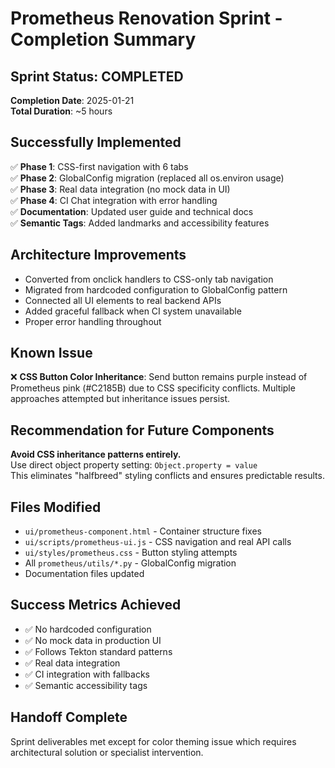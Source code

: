 # Prometheus Renovation Sprint - Completion Summary

## Sprint Status: COMPLETED
**Completion Date**: 2025-01-21  
**Total Duration**: ~5 hours

## Successfully Implemented
✅ **Phase 1**: CSS-first navigation with 6 tabs  
✅ **Phase 2**: GlobalConfig migration (replaced all os.environ usage)  
✅ **Phase 3**: Real data integration (no mock data in UI)  
✅ **Phase 4**: CI Chat integration with error handling  
✅ **Documentation**: Updated user guide and technical docs  
✅ **Semantic Tags**: Added landmarks and accessibility features  

## Architecture Improvements
- Converted from onclick handlers to CSS-only tab navigation
- Migrated from hardcoded configuration to GlobalConfig pattern
- Connected all UI elements to real backend APIs
- Added graceful fallback when CI system unavailable
- Proper error handling throughout

## Known Issue
❌ **CSS Button Color Inheritance**: Send button remains purple instead of Prometheus pink (#C2185B) due to CSS specificity conflicts. Multiple approaches attempted but inheritance issues persist.

## Recommendation for Future Components
**Avoid CSS inheritance patterns entirely.**  
Use direct object property setting: `Object.property = value`  
This eliminates "halfbreed" styling conflicts and ensures predictable results.

## Files Modified
- `ui/prometheus-component.html` - Container structure fixes
- `ui/scripts/prometheus-ui.js` - CSS navigation and real API calls
- `ui/styles/prometheus.css` - Button styling attempts
- All `prometheus/utils/*.py` - GlobalConfig migration
- Documentation files updated

## Success Metrics Achieved
- ✅ No hardcoded configuration
- ✅ No mock data in production UI  
- ✅ Follows Tekton standard patterns
- ✅ Real data integration
- ✅ CI integration with fallbacks
- ✅ Semantic accessibility tags

## Handoff Complete
Sprint deliverables met except for color theming issue which requires architectural solution or specialist intervention.